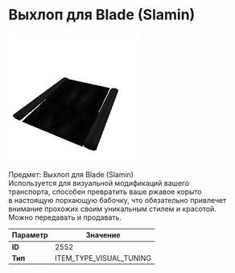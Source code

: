 # Выхлоп для Blade (Slamin)

![Item Image](../img/2552.webp?raw=true)

Предмет: Выхлоп для Blade (Slamin)<br>Используется для визуальной модификаций вашего<br>транспорта, способен превратить ваше ржавое корыто<br>в настоящую порхающую бабочку, что обязательно привлечет<br>внимание прохожих своим уникальным стилем и красотой.<br>Можно передавать и продавать.


| Параметр | Значение |
|----------|----------|
| **ID** | 2552 |
| **Тип** | ITEM_TYPE_VISUAL_TUNING |

